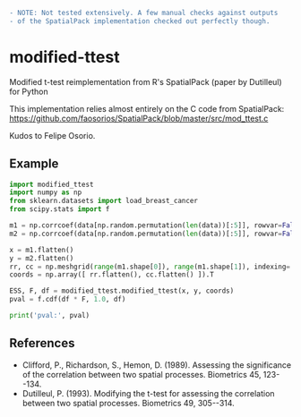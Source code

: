 ```diff
- NOTE: Not tested extensively. A few manual checks against outputs
- of the SpatialPack implementation checked out perfectly though.
```

# modified-ttest
Modified t-test reimplementation from R\'s SpatialPack (paper by Dutilleul)
for Python

This implementation relies almost entirely on the C code from SpatialPack: 
https://github.com/faosorios/SpatialPack/blob/master/src/mod_ttest.c

Kudos to Felipe Osorio.

## Example
```python
import modified_ttest
import numpy as np
from sklearn.datasets import load_breast_cancer
from scipy.stats import f

m1 = np.corrcoef(data[np.random.permutation(len(data))[:5]], rowvar=False)
m2 = np.corrcoef(data[np.random.permutation(len(data))[:5]], rowvar=False)

x = m1.flatten()
y = m2.flatten()
rr, cc = np.meshgrid(range(m1.shape[0]), range(m1.shape[1]), indexing='ij')
coords = np.array([ rr.flatten(), cc.flatten() ]).T

ESS, F, df = modified_ttest.modified_ttest(x, y, coords)
pval = f.cdf(df * F, 1.0, df)

print('pval:', pval)
```

## References

- Clifford, P., Richardson, S., Hemon, D. (1989). Assessing the significance 
   of the correlation between two spatial processes. Biometrics 45, 123--134.
- Dutilleul, P. (1993). Modifying the t-test for assessing the correlation
  between two spatial processes. Biometrics 49, 305--314.
